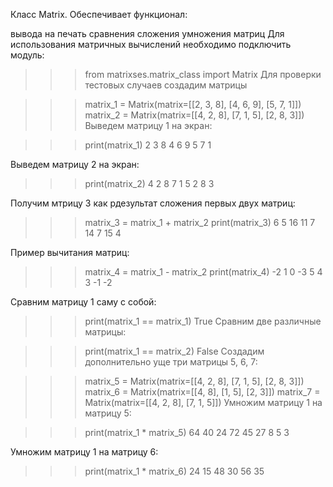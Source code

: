 Класс Matrix. Обеспечивает функционал:

вывода на печать
сравнения
сложения
умножения матриц
Для использования матричных вычислений необходимо подключить модуль:

>>> from matrixses.matrix_class import Matrix
Для проверки тестовых случаев создадим матрицы

>>> matrix_1 = Matrix(matrix=[[2, 3, 8], [4, 6, 9], [5, 7, 1]])
>>> matrix_2 = Matrix(matrix=[[4, 2, 8], [7, 1, 5], [2, 8, 3]])
Выведем матрицу 1 на экран:

>>> print(matrix_1)
  2   3   8 
  4   6   9 
  5   7   1 
<BLANKLINE>
Выведем матрицу 2 на экран:

>>> print(matrix_2)
  4   2   8 
  7   1   5 
  2   8   3 
<BLANKLINE>
Получим мтрицу 3 как рдезультат сложения первых двух матриц:

>>> matrix_3 = matrix_1 + matrix_2
>>> print(matrix_3)
  6   5  16 
 11   7  14 
  7  15   4 
<BLANKLINE>
Пример вычитания матриц:

>>> matrix_4 = matrix_1 - matrix_2
>>> print(matrix_4)
 -2   1   0 
 -3   5   4 
  3  -1  -2 
<BLANKLINE>
Сравним матрицу 1 саму с собой:

>>> print(matrix_1 == matrix_1)
True
Сравним две различные матрицы:

>>> print(matrix_1 == matrix_2)
False
Создадим дополнительно уще три матрицы 5, 6, 7:

>>> matrix_5 = Matrix(matrix=[[4, 2, 8], [7, 1, 5], [2, 8, 3]])
>>> matrix_6 = Matrix(matrix=[[4, 8], [1, 5], [2, 3]])
>>> matrix_7 = Matrix(matrix=[[4, 2, 8], [7, 1, 5]])
Умножим матрицу 1 на матрицу 5:

>>> print(matrix_1 * matrix_5)
 64  40  24 
 72  45  27 
  8   5   3 
<BLANKLINE>
Умножим матрицу 1 на матрицу 6:

>>> print(matrix_1 * matrix_6)
 24  15 
 48  30 
 56  35 
<BLANKLINE>